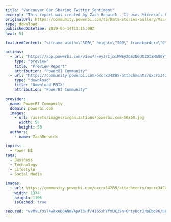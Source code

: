 ```yaml
---
title: "Vancouver Car Sharing Twitter Sentiment"
excerpt: "This report was created by Zach Renwick . It uses Microsoft Flow, a Twitter connector, Azure Cognitive Services, and a streaming PBI dataset to"
originalUrl: https://community.powerbi.com/t5/Data-Stories-Gallery/Vancouver-Car-Sharing-Twitter-Sentiment/m-p/691075
type: download
publishedDateTime: 2019-05-14T13:15:00Z
heat: 51

featuredContent: "<iframe width=\"800\" height=\"500\" frameborder=\"0\" src=\"https://app.powerbi.com/view?r=eyJrIjoiMWEyZGEzNGUtZDIzMS00YjgxLWEzMjYtMmMzM2FmNDQyNDE2IiwidCI6ImYyMzg3ZjRlLWNmYzQtNDFjNi05NWNlLWJiNDdhNzdkNWIwYiJ9\"></iframe>"

actions:
  - url: "https://app.powerbi.com/view?r=eyJrIjoiMWEyZGEzNGUtZDIzMS00YjgxLWEzMjYtMmMzM2FmNDQyNDE2IiwidCI6ImYyMzg3ZjRlLWNmYzQtNDFjNi05NWNlLWJiNDdhNzdkNWIwYiJ9"
    type: "preview"
    title: "Preview Report"
    attribution: "PowerBI Community"
  - url: "https://community.powerbi.com/oxcrx34285/attachments/oxcrx34285/DataStoriesGallery/2627/2/Vancouver%20Car%20Share%20Twitter%20Sentiment%20(Publish%20to%20Web).pbix"
    type: "download"
    title: "Download PBIX"
    attribution: "PowerBI Community"

provider:
  name: PowerBI Community
  domain: powerbi.com
  images:
    - url: /assets/images/organizations/powerbi.com-50x50.jpg
      width: 50
      height: 50
  authors:
    - name: ZachRenwick

topics:
  - Power BI
tags:
  - Business
  - Technology
  - Lifestyle
  - Social Media

images:
  - url: https://community.powerbi.com/oxcrx34285/attachments/oxcrx34285/DataStoriesGallery/2627/1/thumbnail%20dashboard.PNG
    width: 1374
    height: 1106
    isCached: true

secured: "vvMvLfos74wXxeDOANmVApAl3Hf/4I65shYfmUC29n+GntyUqrJNoEbo9G/bPEY8/dD6rYgO+Wqu809UPZIvB4yup2AI4zf0S8aKGBRgdAb7s34Gq2eL/ku5giCaCdIC+PtzI0KKaCrKMRaTOkb7LSlc+kVYY1XRLtrgK5Rn0lDuUVWpAqkUizhDQIEF5mJk5BSMjm1DDV2/pIKq3MU+fYmwe2LLx+mIxbtcQ+PBUAyD/VATJbNFnZ7lnlwUFW6KJNEbpBszyxV0RfWn5Xmy/OjbrMaCfdt7LADyPVr/F3i3+xbmbM8doO6JIew5U7xp63+yE0n1qLSeDvvW0ZODoIObAb2GkZEUrQx/MOR3Y4IfS48RFmh3W+JEDcNxdLcz+T9GYtlc5qoOpmVj+95cEA==;EBxtiqC4S/f+mW1LdskXrw=="
---
```


